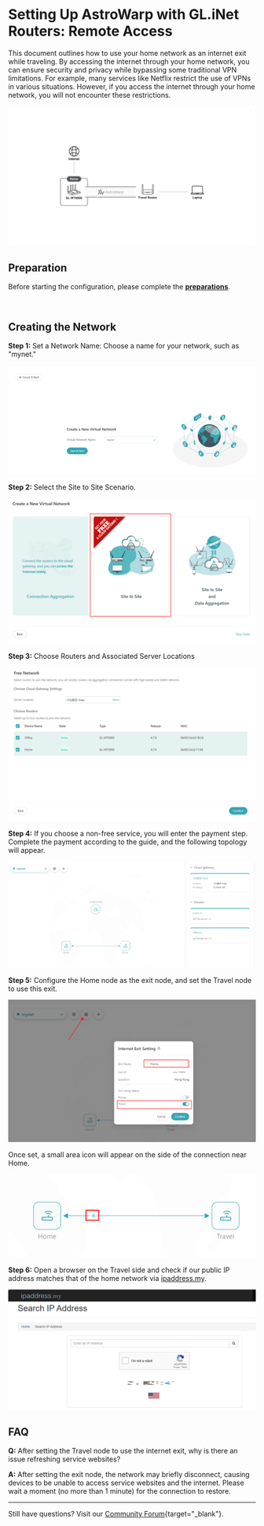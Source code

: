 # Setting Up AstroWarp with GL.iNet Routers: Remote Access

This document outlines how to use your home network as an internet exit while traveling. By accessing the internet through your home network, you can ensure security and privacy while bypassing some traditional VPN limitations. For example, many services like Netflix restrict the use of VPNs in various situations. However, if you access the internet through your home network, you will not encounter these restrictions.

![](../images/scenario_keep_ip_home_topology.jpg)

## **Preparation**
Before starting the configuration, please complete the [**preparations**](preparation_work.md).

</br>



## **Creating the Network**

**Step 1:** Set a Network Name: Choose a name for your network, such as "mynet."

![](../images/astrowarp_give_name_for_network.png)

**Step 2:** Select the Site to Site Scenario.

![](../images/select_s2s_scenario.png)

**Step 3:** Choose Routers and Associated Server Locations

![](../images/astrowarp_select_routers.png)

**Step 4:** If you choose a non-free service, you will enter the payment step. Complete the payment according to the guide, and the following topology will appear.

![](../images/astrowarp_s2s_inited_topology.png)

**Step 5:** Configure the Home node as the exit node, and set the Travel node to use this exit.

![](../images/astrowarp_set_exit_node.png)

Once set, a small area icon will appear on the side of the connection near Home.

![](../images/astrowarp_force_exit_node_icon.png)

**Step 6:** Open a browser on the Travel side and check if our public IP address matches that of the home network via [ipaddress.my](https://www.ipaddress.my/).

![](../images/astrowarp_check_ip_address.png)



## **FAQ** 

**Q:** After setting the Travel node to use the internet exit, why is there an issue refreshing service websites?

**A:** After setting the exit node, the network may briefly disconnect, causing devices to be unable to access service websites and the internet. Please wait a moment (no more than 1 minute) for the connection to restore.

---

Still have questions? Visit our [Community Forum](https://forum.gl-inet.com){target="_blank"}.


